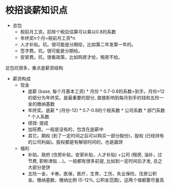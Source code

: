 # 校招谈薪知识点

* 总包
	* 税前月工资。扣除个税后估算可以乘以0.8的系数
	* 年终奖n个月=税前月工资*n
	* 人才补贴。坑。很可能是分期给，比如第二年发第一年的。
	* 签字费。坑。很可能是分期给。
	* 安家费。坑，很看政策，比如购房才给，租房不给。

总包坑很多，重点是薪资结构

* 薪资构成
	* 现金
		* 底薪 (base, 每个月基本工资) * 月份 * 0.7-0.8的系数=到手。月份>12的部分为年终奖。是最重要的部分, 直接影响到每月到手的钱和五险一金的缴纳基数
		* 年终奖。底薪 * (月份-12) * 0.7-0.8的个税系数 * 公司系数 * 部门系数 * 个人系数
		* 绩效: 提成
		* 加班费。一般是没有的，包含在底薪中
		* 其它。期权 (到了一定时间之后可以购买一部分股份)，股权 (已经持有的公司利益)。股权都是有解锁时间的，也是画饼
	* 福利
		* 补贴，政府 (住房补贴，安家补贴，人才补贴) +公司 (租房, 油补，过节费, 职称津贴 ...)。一般都有很多前提, 比如到一定时间后才发, 总之大部分是饼
		* 五险一金，卡券。医保，医疗，生育，工伤，失业保险，住房公积金。缴纳基数，缴纳比例 (5-12%, 公积金范围)，这两个值都要尽量高
<!--stackedit_data:
eyJoaXN0b3J5IjpbLTIzODQ4MzI2MV19
-->